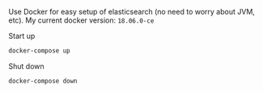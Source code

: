 Use Docker for easy setup of elasticsearch (no need to worry about JVM, etc).
My current docker version: `18.06.0-ce`

Start up

```sh
docker-compose up
```

Shut down

```sh
docker-compose down
```
